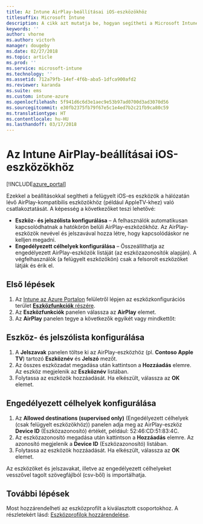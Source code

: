 ```yaml
---
title: Az Intune AirPlay-beállításai iOS-eszközökhöz
titlesuffix: Microsoft Intune
description: A cikk azt mutatja be, hogyan segítheti a Microsoft Intune az iOS-es eszközök automatikus csatlakoztatását AirPlay-kompatibilis eszközökhöz.
keywords: ''
author: vhorne
ms.author: victorh
manager: dougeby
ms.date: 02/27/2018
ms.topic: article
ms.prod: ''
ms.service: microsoft-intune
ms.technology: ''
ms.assetid: 712a79fb-14ef-4f6b-aba5-1dfca900afd2
ms.reviewer: karanda
ms.suite: ems
ms.custom: intune-azure
ms.openlocfilehash: 5f941d6c6d3e1aec9e53b97ad0700d3ad3070d56
ms.sourcegitcommit: e30fb2375fb79f67e5c1e4ed7b2c21fb9ca80c59
ms.translationtype: HT
ms.contentlocale: hu-HU
ms.lasthandoff: 03/17/2018
---
```

# <a name="intune-airplay-settings-for-ios-devices"></a>Az Intune AirPlay-beállításai iOS-eszközökhöz

[!INCLUDE[azure_portal](./includes/azure_portal.md)]

Ezekkel a beállításokkal segítheti a felügyelt iOS-es eszközök a hálózatán lévő AirPlay-kompatibilis eszközökhöz (például AppleTV-khez) való csatlakoztatását.
A képesség a következőket teszi lehetővé:

- **Eszköz- és jelszólista konfigurálása** – A felhasználók automatikusan kapcsolódhatnak a hatókörön belüli AirPlay-eszközökhöz. Az AirPlay-eszközök nevével és jelszavával hozza létre, hogy kapcsolódáskor ne kelljen megadni.
- **Engedélyezett célhelyek konfigurálása** – Összeállíthatja az engedélyezett AirPlay-eszközök listáját (az eszközazonosítók alapján). A végfelhasználók (a felügyelt eszközökön) csak a felsorolt eszközöket látják és érik el.

## <a name="get-started"></a>Első lépések

1. Az [Intune az Azure Portalon](https://portal.azure.com) felületről lépjen az eszközkonfigurációs terület [**Eszközfunkciók** részére](device-features-configure.md). 
1. Az **Eszközfunkciók** panelen válassza az **AirPlay** elemet.
2. Az **AirPlay** panelen tegye a következők egyikét vagy mindkettőt:

## <a name="configure-a-device-and-password-list"></a>Eszköz- és jelszólista konfigurálása

1. A **Jelszavak** panelen töltse ki az AirPlay-eszközhöz (pl. **Contoso Apple TV**) tartozó **Eszköznév** és **Jelszó** mezőt.
2. Az összes eszközadat megadása után kattintson a **Hozzáadás** elemre. Az eszköz megjelenik az **Eszköznév** listában.
3. Folytassa az eszközök hozzáadását. Ha elkészült, válassza az **OK** elemet.


## <a name="configure-allowed-destinations"></a>Engedélyezett célhelyek konfigurálása

1. Az **Allowed destinations (supervised only)** (Engedélyezett célhelyek (csak felügyelt eszközökhöz)) panelen adja meg az AirPlay-eszköz **Device ID** (Eszközazonosító) értékét, például: 52:46:CD:51:83:4C.
2. Az eszközazonosító megadása után kattintson a **Hozzáadás** elemre. Az azonosító megjelenik a **Device ID** (Eszközazonosító) listában.
3. Folytassa az eszközök hozzáadását. Ha elkészült, válassza az **OK** elemet.

Az eszközöket és jelszavakat, illetve az engedélyezett célhelyeket vesszővel tagolt szövegfájlból (csv-ből) is importálhatja.


## <a name="next-steps"></a>További lépések

Most hozzárendelheti az eszközprofilt a kiválasztott csoportokhoz. A részletekért lásd: [Eszközprofilok hozzárendelése](device-profile-assign.md).

